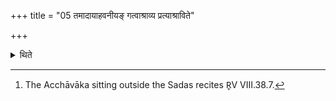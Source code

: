 +++
title = "05 तमादायाहवनीयङ् गत्वाश्राव्य प्रत्याश्राविते"

+++

<details><summary>थिते</summary>

5. Having taken it (the goblet which has been filled), having gone to the Āhavanīya, having caused the Āgnīdhra to say astu śrauṣaṭ, after he has responded (i.e. has uttered astu śrauṣaṭ), (the Adhvaryu) orders: “O Acchāvāka, do you recite the offering verse.[^1]   

[^1]: The Acchāvāka sitting outside the Sadas recites R̥V VIII.38.7.  
</details>

